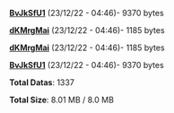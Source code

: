 [**BvJkSfU1**](/data/BvJkSfU1.txt) (23/12/22 - 04:46)- 9370 bytes

[**dKMrgMai**](/data/dKMrgMai.txt) (23/12/22 - 04:46)- 1185 bytes

[**dKMrgMai**](/data/dKMrgMai.txt) (23/12/22 - 04:46)- 1185 bytes

[**BvJkSfU1**](/data/BvJkSfU1.txt) (23/12/22 - 04:46)- 9370 bytes

**Total Datas**: 1337

**Total Size**: 8.01 MB / 8.0 MB
